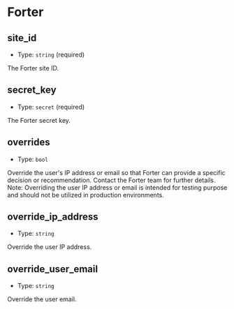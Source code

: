 
Forter
======



site_id
-------

- Type: `string` (required)

The Forter site ID.



secret_key
----------

- Type: `secret` (required)

The Forter secret key.



overrides
---------

- Type: `bool` 

Override the user's IP address or email so that Forter can provide a specific
decision or recommendation. Contact the Forter team for further details. Note:
Overriding the user IP address or email is intended for testing purpose and
should not be utilized in production environments.



override_ip_address
-------------------

- Type: `string` 

Override the user IP address.



override_user_email
-------------------

- Type: `string` 

Override the user email.
